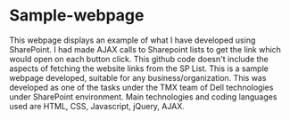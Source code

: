 # Sample-webpage
This webpage displays an example of what I have developed using SharePoint. I had made AJAX calls to Sharepoint lists to get the link which would open on each button click. This github code doesn't include the aspects of fetching the website links from the SP List.
This is a sample webpage developed, suitable for any business/organization. This was developed as one of the tasks under the TMX team of Dell technologies under SharePoint environment. Main technologies and coding languages used are HTML, CSS, Javascript, jQuery, AJAX. 
